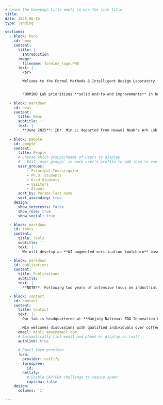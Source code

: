 ```yaml
---
# Leave the homepage title empty to use the site title
title:
date: 2025-06-16
type: landing

sections:
  - block: hero
    id: home
    content:
      title: |
        Introduction 
      image:
        filename: formind_logo.PNG
      text: |
        <br>

        Welcome to the Formal Methods & Intelligent Design Laboratory (**FORMiND Lab**), led by Dr. Min LI. Established in June 2025, FORMiND Lab is affiliated with both [NCTIEDA](https://www.nctieda.com/) and [the School of Integrated Circuits at Southeast University](https://ic.seu.edu.cn/); our research group is primarily based in Nanjing && Shenzhen, China.


        FORMiND Lab prioritizes **solid end-to-end improvements** in hardware design and verification, moving beyond paper/胶片-only "breakthroughs". Ultimately, our goal is to empower China's domestic hardware formal verification tools to achieve global leadership. 
  
  - block: markdown
    id: news
    content:
      title: News
      subtitle: ''
      text: |
        **June 2025**: 🎉Dr. Min Li departed from Huawei Noah's Ark Lab and just launched the FORMiND Lab website; he will join Southeast University this summer. 🎉Welcoming **Xudong Hu** as the inaugural member, who commences his Ph.D. program in Fall 2025.
  
  - block: people
    id: people
    content:
      title: People
      # Choose which groups/teams of users to display.
      #   Edit `user_groups` in each user's profile to add them to one or more of these groups.
      user_groups:
          - Principal Investigator
          - Ph.D. Students
          - Grad Students
          - Visitors
          - Alumni
      sort_by: Params.last_name
      sort_ascending: true
    design:
      show_interests: false
      show_role: true
      show_social: true

  - block: markdown
    id: tools
    content:
      title: Tools
      subtitle: ''
      text: | 
        We will develop an **AI-augmented verification toolchain** based on [SymbiYosys](https://yosyshq.readthedocs.io/projects/sby/en/latest/), targeting pure RTL datapath verification. **With AI-native architectural principles embedded throughout the development lifecycle**, the enhanced codebase is scheduled for release by Q4 2025.

  - block: markdown
    id: publications
    content:
      title: Publications 
      subtitle: ''
      text: |
        **NOTE**: Following two years of intensive focus on industrial challenges (i.e., great HiSicilon in-house formal verification tool) without first-author publications, Min is now positioned to publish **production-ready rigorous papers** that bridge academia and industry. Good news coming soon!

  - block: contact
    id: contact
    content:
      title: Contact
      text: |-
        Our lab is headquartered at **Nanjing National EDA Innovation Center (NCTIEDA) in Jiangbei District**, hosting multiple students through cooperative education programs. Motivated candidates are invited to contact Dr. Min regarding internship and research opportunities. 

        Min welcomes discussions with qualified individuals over coffee! Please note that Min splits his time between **Shenzhen and Nanjing**; advance email coordination is preferred for meetings.   
      email: minli.amoy@gmail.com
      # Automatically link email and phone or display as text?
      autolink: true
    
      # Email form provider
      form:
        provider: netlify
        formspree:
          id:
        netlify:
          # Enable CAPTCHA challenge to reduce spam?
          captcha: false
    design:
      columns: '1'

---
```

